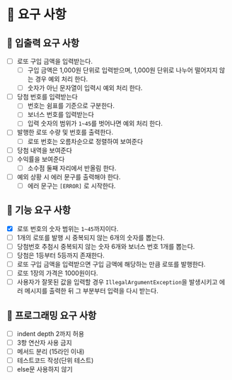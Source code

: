 # 📃 요구 사항
## 👀 입출력 요구 사항
- [ ] 로또 구입 금액을 입력받는다.
  - [ ] 구입 금액은 1,000원 단위로 입력받으며, 1,000원 단위로 나누어 떨어지지 않는 경우 예외 처리 한다.
  - [ ] 숫자가 아닌 문자열이 입력시 예외 처리 한다.
- [ ] 당첨 번호를 입력받는다
  - [ ] 번호는 쉼표를 기준으로 구분한다.
  - [ ] 보너스 번호를 입력받는다
  - [ ] 입력 숫자의 범위가 `1~45`를 벗어나면 예외 처리 한다.
- [ ] 발행한 로또 수량 및 번호를 출력한다.
  - [ ] 로또 번호는 오름차순으로 정렬하여 보여준다
- [ ] 당첨 내역을 보여준다
- [ ] 수익률을 보여준다
  - [ ] 소수점 둘째 자리에서 반올림 한다.
- [ ] 예외 상황 시 에러 문구를 출력해야 한다.
  - [ ] 에러 문구는 `[ERROR]` 로 시작한다.
## 👀 기능 요구 사항
- [x] 로또 번호의 숫자 범위는 `1~45`까지이다.
- [ ] 1개의 로또를 발행 시 중복되지 않는 6개의 숫자를 뽑는다.
- [ ] 당첨번호 추첨시 중복되지 않는 숫자 6개와 보너스 번호 1개를 뽑는다.
- [ ] 당첨은 1등부터 5등까지 존재한다.
- [ ] 로또 구입 금액을 입력받으면 구입 금액에 해당하는 만큼 로또를 발행한다.
- [ ] 로또 1장의 가격은 1000원이다.
- [ ] 사용자가 잘못된 값을 입력할 경우 `IllegalArgumentException`을 발생시키고 에러 메시지를 출력한 뒤 그 부분부터 입력을 다시 받는다.

## 👀 프로그래밍 요구 사항
- [ ] indent depth 2까지 허용
- [ ] 3항 연산자 사용 금지
- [ ] 메서드 분리 (15라인 이내)
- [ ] 테스트코드 작성(단위 테스트)
- [ ] else문 사용하지 않기
